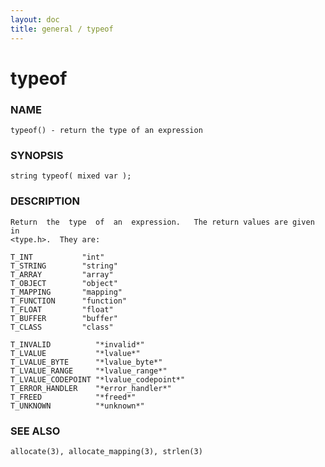 ```yaml
---
layout: doc
title: general / typeof
---
```

# typeof

### NAME

    typeof() - return the type of an expression

### SYNOPSIS

    string typeof( mixed var );

### DESCRIPTION

    Return  the  type  of  an  expression.   The return values are given in
    <type.h>.  They are:

    T_INT           "int"
    T_STRING        "string"
    T_ARRAY         "array"
    T_OBJECT        "object"
    T_MAPPING       "mapping"
    T_FUNCTION      "function"
    T_FLOAT         "float"
    T_BUFFER        "buffer"
    T_CLASS         "class"

    T_INVALID          "*invalid*"
    T_LVALUE           "*lvalue*"
    T_LVALUE_BYTE      "*lvalue_byte*"
    T_LVALUE_RANGE     "*lvalue_range*"
    T_LVALUE_CODEPOINT "*lvalue_codepoint*"
    T_ERROR_HANDLER    "*error_handler*"
    T_FREED            "*freed*"
    T_UNKNOWN          "*unknown*"

### SEE ALSO

    allocate(3), allocate_mapping(3), strlen(3)

